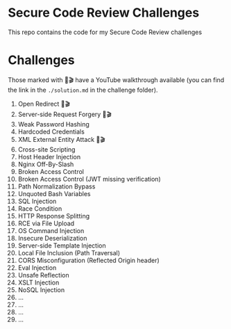 # Secure Code Review Challenges

This repo contains the code for my Secure Code Review challenges

# Challenges 

Those marked with 🔴🎬 have a YouTube walkthrough available (you can find the link in the `./solution.md` in the challenge folder).

1. Open Redirect 🔴🎬
2. Server-side Request Forgery 🔴🎬
3. Weak Password Hashing
4. Hardcoded Credentials
5. XML External Entity Attack 🔴🎬
6. Cross-site Scripting
7. Host Header Injection
8. Nginx Off-By-Slash
9. Broken Access Control
10. Broken Access Control (JWT missing verification)
11. Path Normalization Bypass
12. Unquoted Bash Variables
13. SQL Injection
14. Race Condition
15. HTTP Response Splitting
16. RCE via File Upload
17. OS Command Injection
18. Insecure Deserialization
19. Server-side Template Injection
20. Local File Inclusion (Path Traversal)
21. CORS Misconfiguration (Reflected Origin header)
22. Eval Injection
23. Unsafe Reflection
24. XSLT Injection
25. NoSQL Injection
26. ...
27. ...
28. ...
29. ...
